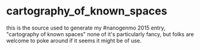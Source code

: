 # cartography_of_known_spaces
this is the source used to generate my #nanogenmo 2015 entry, "cartography of known spaces"
none of it's particularly fancy, but folks are welcome to poke around if it seems it might be of use.
